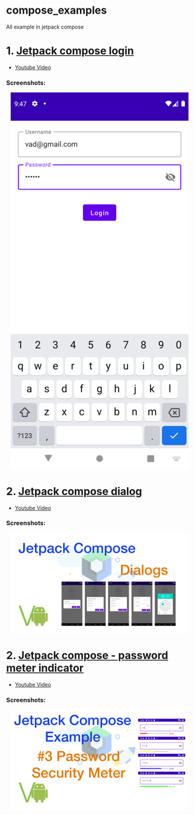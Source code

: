 # compose_examples
All example in jetpack compose

# 1.  [Jetpack compose login](https://github.com/liemvo/compose_examples/tree/liemvo/compose_login)
- [Youtube Video](https://youtu.be/c_DhMWBKUUM)
### Screenshots: 
<p align="center">
  <img src="https://github.com/liemvo/compose_examples/blob/liemvo/login.png" width="480" title="Login">
</p>

# 2.  [Jetpack compose dialog](https://github.com/liemvo/compose_examples/tree/liemvo/compose_dialogs)
- [Youtube Video](https://www.youtube.com/watch?v=Rt04NXqPMMw)
### Screenshots: 
<p align="center">
  <img src="https://github.com/liemvo/compose_examples/blob/liemvo/compose_dialogs.png" width="480" title="Dialogs">
</p>


# 2.  [Jetpack compose - password meter indicator](https://github.com/liemvo/compose_examples/tree/liemvo/compose_passwordMeter)
- [Youtube Video](https://youtu.be/j2YjjV2RgNA)
### Screenshots: 
<p align="center">
  <img src="https://github.com/liemvo/compose_examples/blob/liemvo/compose_password_meter.png" width="480" title="Password Meter Indicator">
</p>
